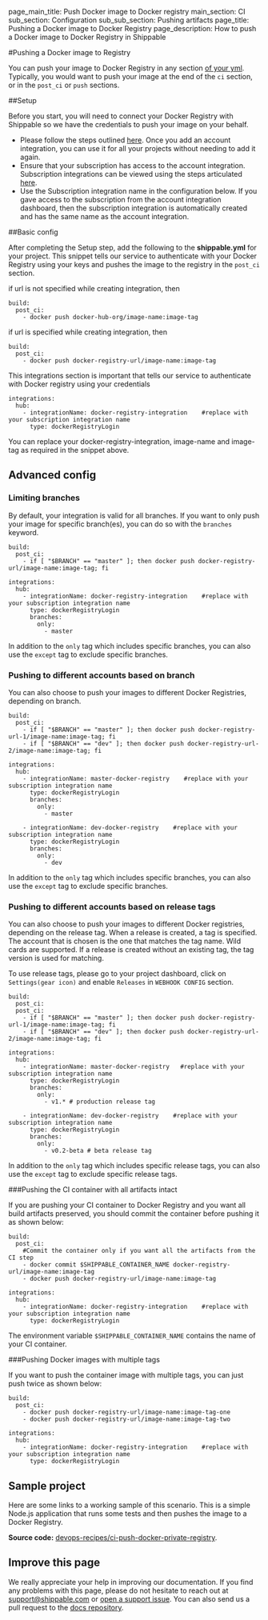 page_main_title: Push Docker image to Docker registry
main_section: CI
sub_section: Configuration
sub_sub_section: Pushing artifacts
page_title: Pushing a Docker image to Docker Registry
page_description: How to push a Docker image to Docker Registry in Shippable

#Pushing a Docker image to Registry

You can push your image to Docker Registry in any section [of your yml](/ci/yml-structure/#anatomy-of-shippableyml). Typically, you would want to push your image at the end of the `ci` section, or in the `post_ci` or `push` sections.

##Setup

Before you start, you will need to connect your Docker Registry with Shippable so we have the credentials to push your image on your behalf.

* Please follow the steps outlined [here](/platform/integration/dockerRegistryLogin/). Once you add an account integration, you can use it for all your projects without needing to add it again.
* Ensure that your subscription has access to the account integration. Subscription integrations can be viewed using the steps articulated [here](http://docs.shippable.com/platform/management/subscription/integrations/#subscription-integrations).
* Use the Subscription integration name in the configuration below. If you gave access to the subscription from the account integration dashboard, then the subscription integration is automatically created and has the same name as the account integration.

##Basic config

After completing the Setup step, add the following to the **shippable.yml** for your project. This snippet tells our service to authenticate with your Docker Registry using your keys and pushes the image to the registry in the `post_ci` section.

if url is not specified while creating integration, then

```
build:
  post_ci:
    - docker push docker-hub-org/image-name:image-tag
```
if url is specified while creating integration, then

```
build:
  post_ci:
    - docker push docker-registry-url/image-name:image-tag
```
This integrations section is important that tells our service to
authenticate with Docker registry using your credentials

```
integrations:
  hub:
    - integrationName: docker-registry-integration    #replace with your subscription integration name
      type: dockerRegistryLogin
```

You can replace your docker-registry-integration, image-name and image-tag as required in the snippet above.

## Advanced config

### Limiting branches

By default, your integration is valid for all branches. If you want to only push your image for specific branch(es), you can do so with the `branches` keyword.

```
build:
  post_ci:
    - if [ "$BRANCH" == "master" ]; then docker push docker-registry-url/image-name:image-tag; fi

integrations:
  hub:
    - integrationName: docker-registry-integration    #replace with your subscription integration name
      type: dockerRegistryLogin
      branches:
        only:
          - master

```
In addition to the `only` tag which includes specific branches, you can also use the `except` tag to exclude specific branches.

### Pushing to different accounts based on branch

You can also choose to push your images to different Docker Registries, depending on branch.

```
build:
  post_ci:
    - if [ "$BRANCH" == "master" ]; then docker push docker-registry-url-1/image-name:image-tag; fi
    - if [ "$BRANCH" == "dev" ]; then docker push docker-registry-url-2/image-name:image-tag; fi

integrations:
  hub:
    - integrationName: master-docker-registry    #replace with your subscription integration name
      type: dockerRegistryLogin
      branches:
        only:
          - master

    - integrationName: dev-docker-registry    #replace with your subscription integration name
      type: dockerRegistryLogin
      branches:
        only:
          - dev

```

In addition to the `only` tag which includes specific branches, you can also use the `except` tag to exclude specific branches.

### Pushing to different accounts based on release tags

You can also choose to push your images to different Docker registries, depending on the release tag.
When a release is created, a tag is specified. The account that is chosen is the one that matches the tag name.
Wild cards are supported. If a release is created without an existing tag, the tag version is used for matching.

To use release tags, please go to your project dashboard, click on `Settings(gear icon)` and enable `Releases` in `WEBHOOK CONFIG`
section.

```
build:
  post_ci:
  post_ci:
    - if [ "$BRANCH" == "master" ]; then docker push docker-registry-url-1/image-name:image-tag; fi
    - if [ "$BRANCH" == "dev" ]; then docker push docker-registry-url-2/image-name:image-tag; fi

integrations:                               
  hub:
    - integrationName: master-docker-registry   #replace with your subscription integration name   
      type: dockerRegistryLogin    
      branches:
        only:
          - v1.* # production release tag

    - integrationName: dev-docker-registry    #replace with your subscription integration name   
      type: dockerRegistryLogin    
      branches:
        only:
          - v0.2-beta # beta release tag

```

In addition to the `only` tag which includes specific release tags, you can also use the `except` tag to exclude specific release tags.

###Pushing the CI container with all artifacts intact

If you are pushing your CI container to Docker Registry and you want all build artifacts preserved, you should commit the container before pushing it as shown below:

```
build:
  post_ci:
    #Commit the container only if you want all the artifacts from the CI step
    - docker commit $SHIPPABLE_CONTAINER_NAME docker-registry-url/image-name:image-tag
    - docker push docker-registry-url/image-name:image-tag

integrations:
  hub:
    - integrationName: docker-registry-integration    #replace with your subscription integration name
      type: dockerRegistryLogin
```

The environment variable `$SHIPPABLE_CONTAINER_NAME` contains the name of your CI container.

###Pushing Docker images with multiple tags

If you want to push the container image with multiple tags, you can just push twice as shown below:


```
build:
  post_ci:
    - docker push docker-registry-url/image-name:image-tag-one
    - docker push docker-registry-url/image-name:image-tag-two

integrations:
  hub:
    - integrationName: docker-registry-integration    #replace with your subscription integration name
      type: dockerRegistryLogin

```

## Sample project

Here are some links to a working sample of this scenario. This is a simple Node.js application that runs some tests and then pushes
the image to a Docker Registry.

**Source code:**  [devops-recipes/ci-push-docker-private-registry](https://github.com/devops-recipes/ci-push-docker-private-registry).

## Improve this page

We really appreciate your help in improving our documentation. If you find any problems with this page, please do not hesitate to reach out at [support@shippable.com](mailto:support@shippable.com) or [open a support issue](https://www.github.com/Shippable/support/issues). You can also send us a pull request to the [docs repository](https://www.github.com/Shippable/docs).
